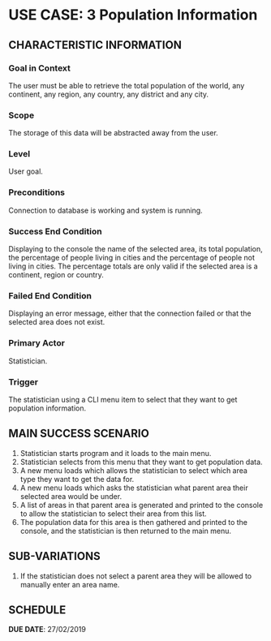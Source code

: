 # USE CASE: 3 Population Information

## CHARACTERISTIC INFORMATION

### Goal in Context

The user must be able to retrieve the total population of the world, any continent, any region, any country, 
any district and any city.

### Scope

The storage of this data will be abstracted away from the user.

### Level

User goal.

### Preconditions

Connection to database is working and system is running.

### Success End Condition

Displaying to the console the name of the selected area, its total population, the percentage of people living in 
cities and the percentage of people not living in cities. The percentage totals are only valid if the selected area
is a continent, region or country.

### Failed End Condition

Displaying an error message, either that the connection failed or that the selected area does not exist.

### Primary Actor

Statistician.

### Trigger

The statistician using a CLI menu item to select that they want to get population information.

## MAIN SUCCESS SCENARIO

1. Statistician starts program and it loads to the main menu.
2. Statistician selects from this menu that they want to get population data.
3. A new menu loads which allows the statistician to select which area type they want to get the data for.
4. A new menu loads which asks the statistician what parent area their selected area would be under.
5. A list of areas in that parent area is generated and printed to the console to allow the statistician to select their
area from this list.
6. The population data for this area is then gathered and printed to the console, and the statistician is then returned
to the main menu.

## SUB-VARIATIONS

1. If the statistician does not select a parent area they will be allowed to manually enter an area name.

## SCHEDULE

**DUE DATE**: 27/02/2019